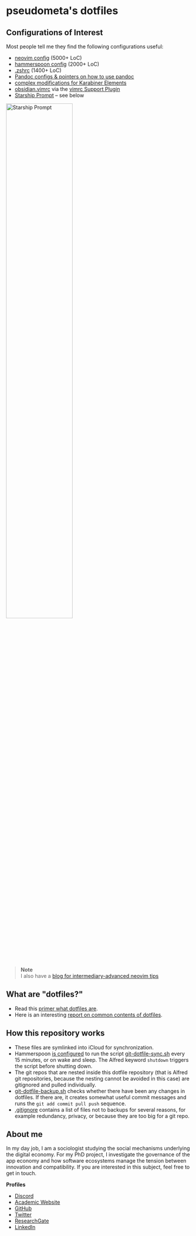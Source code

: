 # pseudometa's dotfiles

## Configurations of Interest
Most people tell me they find the following configurations useful:
- [neovim config](/nvim) (5000+ LoC)
- [hammerspoon config](/hammerspoon) (2000+ LoC)
- [.zshrc](/zsh) (1400+ LoC)
- [Pandoc configs & pointers on how to use pandoc](/pandoc)
- [complex modifications for Karabiner Elements](/karabiner)
- [obsidian.vimrc](obsidian-vim/obsidian.vimrc) via the [vimrc Support Plugin](https://obsidian.md/plugins?id=obsidian-vimrc-support)
- [Starship Prompt](/starship/starship.toml) – see below

<img width=60% alt="Starship Prompt" src="https://user-images.githubusercontent.com/73286100/229211019-e763d775-d89f-43da-99ef-06c57fd1e485.png">

> __Note__  
> I also have a [blog for intermediary-advanced neovim tips](https://nanotipsforvim.prose.sh/)

## What are "dotfiles?"
- Read this [primer what dotfiles are](https://www.freecodecamp.org/news/dotfiles-what-is-a-dot-file-and-how-to-create-it-in-mac-and-linux/).
- Here is an interesting [report on common contents of dotfiles](https://github.com/Kharacternyk/dotcommon).

## How this repository works
- These files are symlinked into iCloud for synchronization.
- Hammerspoon [is configured](hammerspoon/lua/system-and-cron.lua) to run the script [git-dotfile-sync.sh](git-dotfile-sync.sh) every 15 minutes, or on wake and sleep. The Alfred keyword `shutdown` triggers the script before shutting down.
- The git repos that are nested inside this dotfile repository (that is Alfred git repositories, because the nesting cannot be avoided in this case) are gitignored and pulled individually.
- [git-dotfile-backup.sh](git-dotfile-backup.sh) checks whether there have been any changes in dotfiles. If there are, it creates somewhat useful commit messages and runs the `git add commit pull push` sequence.
- [.gitignore](.gitignore) contains a list of files not to backups for several reasons, for example redundancy, privacy, or because they are too big for a git repo.

<!-- vale Google.FirstPerson = NO --> <!-- vale Microsoft.FirstPerson = NO -->
## About me
In my day job, I am a sociologist studying the social mechanisms underlying the digital economy. For my PhD project, I investigate the governance of the app economy and how software ecosystems manage the tension between innovation and compatibility. If you are interested in this subject, feel free to get in touch.

__Profiles__
- [Discord](https://discordapp.com/users/462774483044794368/)
- [Academic Website](https://chris-grieser.de/)
- [GitHub](https://github.com/chrisgrieser/)
- [Twitter](https://twitter.com/pseudo_meta)
- [ResearchGate](https://www.researchgate.net/profile/Christopher-Grieser)
- [LinkedIn](https://www.linkedin.com/in/christopher-grieser-ba693b17a/)

